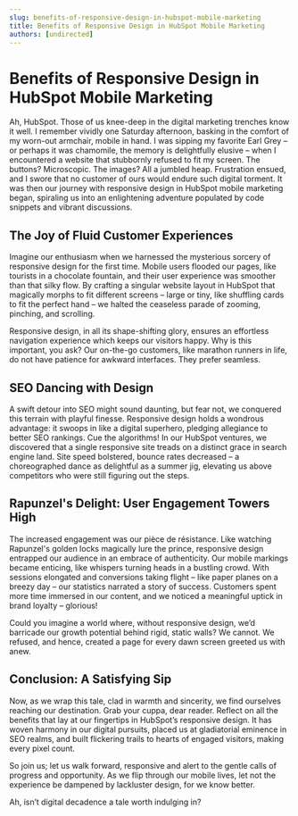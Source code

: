 ```yaml
---
slug: benefits-of-responsive-design-in-hubspot-mobile-marketing
title: Benefits of Responsive Design in HubSpot Mobile Marketing
authors: [undirected]
---
```


# Benefits of Responsive Design in HubSpot Mobile Marketing

Ah, HubSpot. Those of us knee-deep in the digital marketing trenches know it well. I remember vividly one Saturday afternoon, basking in the comfort of my worn-out armchair, mobile in hand. I was sipping my favorite Earl Grey – or perhaps it was chamomile, the memory is delightfully elusive – when I encountered a website that stubbornly refused to fit my screen. The buttons? Microscopic. The images? All a jumbled heap. Frustration ensued, and I swore that no customer of ours would endure such digital torment. It was then our journey with responsive design in HubSpot mobile marketing began, spiraling us into an enlightening adventure populated by code snippets and vibrant discussions.

## The Joy of Fluid Customer Experiences

Imagine our enthusiasm when we harnessed the mysterious sorcery of responsive design for the first time. Mobile users flooded our pages, like tourists in a chocolate fountain, and their user experience was smoother than that silky flow. By crafting a singular website layout in HubSpot that magically morphs to fit different screens – large or tiny, like shuffling cards to fit the perfect hand – we halted the ceaseless parade of zooming, pinching, and scrolling. 

Responsive design, in all its shape-shifting glory, ensures an effortless navigation experience which keeps our visitors happy. Why is this important, you ask? Our on-the-go customers, like marathon runners in life, do not have patience for awkward interfaces. They prefer seamless.

## SEO Dancing with Design

A swift detour into SEO might sound daunting, but fear not, we conquered this terrain with playful finesse. Responsive design holds a wondrous advantage: it swoops in like a digital superhero, pledging allegiance to better SEO rankings. Cue the algorithms! In our HubSpot ventures, we discovered that a single responsive site treads on a distinct grace in search engine land. Site speed bolstered, bounce rates decreased – a choreographed dance as delightful as a summer jig, elevating us above competitors who were still figuring out the steps.

## Rapunzel's Delight: User Engagement Towers High

The increased engagement was our pièce de résistance. Like watching Rapunzel's golden locks magically lure the prince, responsive design entrapped our audience in an embrace of authenticity. Our mobile markings became enticing, like whispers turning heads in a bustling crowd. With sessions elongated and conversions taking flight – like paper planes on a breezy day – our statistics narrated a story of success. Customers spent more time immersed in our content, and we noticed a meaningful uptick in brand loyalty – glorious!

Could you imagine a world where, without responsive design, we’d barricade our growth potential behind rigid, static walls? We cannot. We refused, and hence, created a page for every dawn screen greeted us with anew.

## Conclusion: A Satisfying Sip

Now, as we wrap this tale, clad in warmth and sincerity, we find ourselves reaching our destination. Grab your cuppa, dear reader. Reflect on all the benefits that lay at our fingertips in HubSpot’s responsive design. It has woven harmony in our digital pursuits, placed us at gladiatorial eminence in SEO realms, and built flickering trails to hearts of engaged visitors, making every pixel count.

So join us; let us walk forward, responsive and alert to the gentle calls of progress and opportunity. As we flip through our mobile lives, let not the experience be dampened by lackluster design, for we know better.

Ah, isn’t digital decadence a tale worth indulging in?